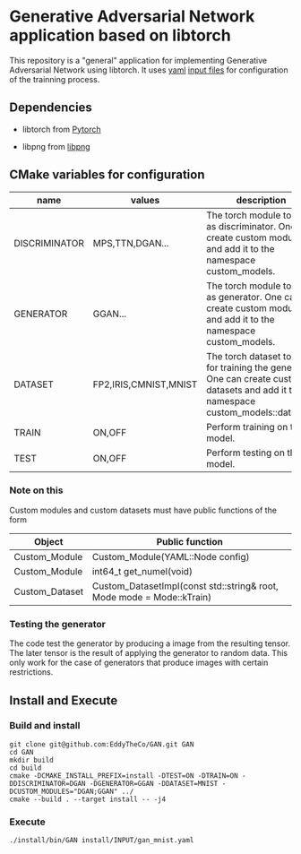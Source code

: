 # Generative Adversarial Network application based on libtorch

This repository is a "general" application for implementing Generative Adversarial Network  using libtorch.
It uses [yaml](https://github.com/jbeder/yaml-cpp) [input files](INPUT) for configuration of the trainning process. 

## Dependencies 

* libtorch from [Pytorch](https://pytorch.org/)

* libpng  from [libpng](http://www.libpng.org/pub/png/libpng.html)

## CMake variables for configuration

|name|values|description|
|----|------|-----------|
|DISCRIMINATOR|MPS,TTN,DGAN...|The torch module to use as discriminator. One can create custom modules and add it to the namespace custom_models.|
|GENERATOR|GGAN...|The torch module to use as generator. One can create custom modules and add it to the namespace custom_models.|
|DATASET|FP2,IRIS,CMNIST,MNIST|The torch dataset to use for training the generator. One can create custom datasets and add it to the namespace custom_models::datasets.|
|TRAIN|ON,OFF|Perform training on the model.|
|TEST|ON,OFF|Perform testing on the model.|

### Note on this

Custom modules and custom datasets must  have public functions of the form 

|Object|Public function|
|-------------|------------------------------------|
|Custom_Module|Custom_Module(YAML::Node config)|
|Custom_Module|int64_t get_numel(void)|
|Custom_Dataset|Custom_DatasetImpl(const std::string& root, Mode mode = Mode::kTrain)|

### Testing the generator
 
The code test the generator by producing a image from the resulting tensor. The later tensor is the result of applying the generator to random data. This only work for the case of generators that produce images with certain restrictions. 
## Install and Execute

### Build and install
```
git clone git@github.com:EddyTheCo/GAN.git GAN 
cd GAN
mkdir build
cd build 
cmake -DCMAKE_INSTALL_PREFIX=install -DTEST=ON -DTRAIN=ON -DDISCRIMINATOR=DGAN -DGENERATOR=GGAN -DDATASET=MNIST -DCUSTOM_MODULES="DGAN;GGAN" ../
cmake --build . --target install -- -j4
```

### Execute
```
./install/bin/GAN install/INPUT/gan_mnist.yaml
```
